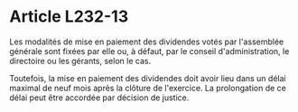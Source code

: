 # Article L232-13

Les modalités de mise en paiement des dividendes votés par l'assemblée générale sont fixées par elle ou, à défaut, par le conseil d'administration, le directoire ou les gérants, selon le cas.

Toutefois, la mise en paiement des dividendes doit avoir lieu dans un délai maximal de neuf mois après la clôture de l'exercice. La prolongation de ce délai peut être accordée par décision de justice.
